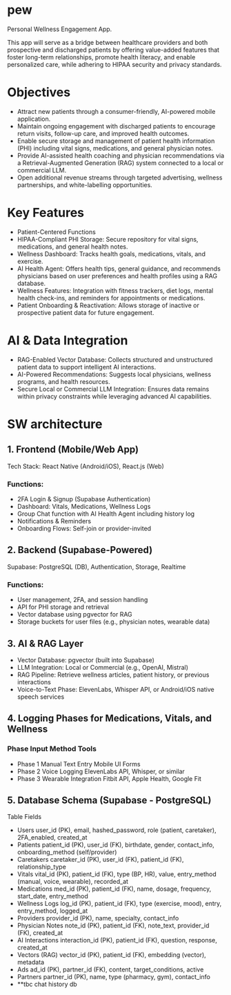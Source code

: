 # pew
Personal Wellness Engagement App.

This app will serve as a bridge between healthcare providers and both prospective and discharged patients by offering value-added features that foster long-term relationships, promote health literacy, and enable personalized care, while adhering to HIPAA security and privacy standards.

# Objectives
- Attract new patients through a consumer-friendly, AI-powered mobile application.
- Maintain ongoing engagement with discharged patients to encourage return visits, follow-up care, and improved health outcomes.
- Enable secure storage and management of patient health information (PHI) including vital signs, medications, and general physician notes.
- Provide AI-assisted health coaching and physician recommendations via a Retrieval-Augmented Generation (RAG) system connected to a local or commercial LLM.
- Open additional revenue streams through targeted advertising, wellness partnerships, and white-labelling opportunities.

# Key Features
- Patient-Centered Functions
- HIPAA-Compliant PHI Storage: Secure repository for vital signs, medications, and general health notes.
- Wellness Dashboard: Tracks health goals, medications, vitals, and exercise.
- AI Health Agent: Offers health tips, general guidance, and recommends physicians based on user preferences and health profiles using a RAG database.
- Wellness Features: Integration with fitness trackers, diet logs, mental health check-ins, and reminders for appointments or medications.
- Patient Onboarding & Reactivation: Allows storage of inactive or prospective patient data for future engagement.

# AI & Data Integration
- RAG-Enabled Vector Database: Collects structured and unstructured patient data to support intelligent AI interactions.
- AI-Powered Recommendations: Suggests local physicians, wellness programs, and health resources.
- Secure Local or Commercial LLM Integration: Ensures data remains within privacy constraints while leveraging advanced AI capabilities.

# SW architecture

## 1. Frontend (Mobile/Web App)
Tech Stack: React Native (Android/iOS), React.js (Web)

### Functions:
- 2FA Login & Signup (Supabase Authentication)
- Dashboard: Vitals, Medications, Wellness Logs
- Group Chat function with AI Health Agent including history log
- Notifications & Reminders
- Onboarding Flows: Self-join or provider-invited

## 2. Backend (Supabase-Powered)
Supabase: PostgreSQL (DB), Authentication, Storage, Realtime

### Functions:
- User management, 2FA, and session handling
- API for PHI storage and retrieval
- Vector database using pgvector for RAG
- Storage buckets for user files (e.g., physician notes, wearable data)

## 3. AI & RAG Layer
- Vector Database: pgvector (built into Supabase)
- LLM Integration: Local or Commercial (e.g., OpenAI, Mistral)
- RAG Pipeline: Retrieve wellness articles, patient history, or previous interactions
- Voice-to-Text Phase: ElevenLabs, Whisper API, or Android/iOS native speech services

## 4. Logging Phases for Medications, Vitals, and Wellness
### Phase	Input Method	Tools
- Phase 1	Manual Text Entry	Mobile UI Forms
- Phase 2	Voice Logging	ElevenLabs API, Whisper, or similar
- Phase 3	Wearable Integration	Fitbit API, Apple Health, Google Fit

## 5. Database Schema (Supabase - PostgreSQL)
Table	Fields
- Users	user_id (PK), email, hashed_password, role (patient, caretaker), 2FA_enabled, created_at
- Patients	patient_id (PK), user_id (FK), birthdate, gender, contact_info, onboarding_method (self/provider)
- Caretakers	caretaker_id (PK), user_id (FK), patient_id (FK), relationship_type
- Vitals	vital_id (PK), patient_id (FK), type (BP, HR), value, entry_method (manual, voice, wearable), recorded_at
- Medications	med_id (PK), patient_id (FK), name, dosage, frequency, start_date, entry_method
- Wellness Logs	log_id (PK), patient_id (FK), type (exercise, mood), entry, entry_method, logged_at
- Providers	provider_id (PK), name, specialty, contact_info
- Physician Notes	note_id (PK), patient_id (FK), note_text, provider_id (FK), created_at
- AI Interactions	interaction_id (PK), patient_id (FK), question, response, created_at
- Vectors (RAG)	vector_id (PK), patient_id (FK), embedding (vector), metadata
- Ads	ad_id (PK), partner_id (FK), content, target_conditions, active
- Partners	partner_id (PK), name, type (pharmacy, gym), contact_info
- **tbc chat history db

